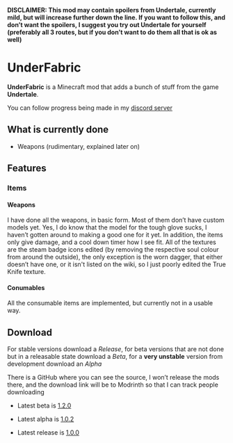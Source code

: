 **DISCLAIMER: This mod may contain spoilers from Undertale, currently mild, but will increase further down the line. If you want to follow this, and don’t want the spoilers, I suggest you try out Undertale for yourself (preferably all 3 routes, but if you don’t want to do them all that is ok as well)**
# UnderFabric
**UnderFabric** is a Minecraft mod that adds a bunch of stuff from the game **Undertale**.

You can follow progress being made in my [discord server](https://discord.gg/6QD3DFHw)
## What is currently done
- Weapons (rudimentary, explained later on)

## Features

### Items
#### Weapons
I have done all the weapons, in basic form. Most of them don’t have custom models yet. Yes, I do know that the model for the tough glove sucks, I haven’t gotten around to making a good one for it yet. In addition, the items only give damage, and a cool down timer how I see fit. All of the textures are the steam badge icons edited (by removing the respective soul colour from around the outside), the only exception is the worn dagger, that either doesn’t have one, or it isn't listed on the wiki, so I just poorly edited the True Knife texture.

#### Conumables
All the consumable items are implemented, but currently not in a usable way.

## Download

For stable versions download a *Release*, for beta versions that are not done but in a releasable state download a *Beta*, for a **very unstable** version from development download an *Alpha*

There is a GitHub where you can see the source, I won’t release the mods there, and the download link will be to Modrinth so that I can track people downloading

- Latest beta is [1.2.0](https://modrinth.com/mod/underfabric/version/GrH5Klrg)

- Latest alpha is [1.0.2](https://modrinth.com/mod/underfabric/version/W6uwI770)

- Latest release is [1.0.0](https://modrinth.com/mod/underfabric/version/Df0TSN6O)
